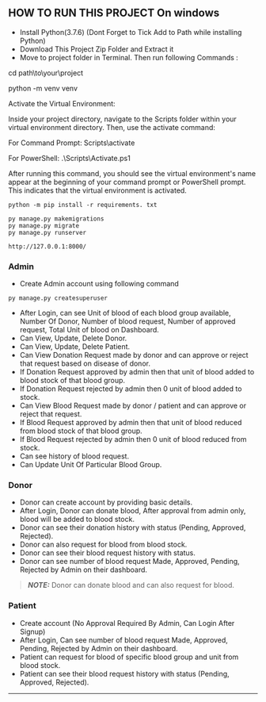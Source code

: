  
## HOW TO RUN THIS PROJECT On windows 
- Install Python(3.7.6) (Dont Forget to Tick Add to Path while installing Python) 
- Download This Project Zip Folder and Extract it 
- Move to project folder in Terminal. Then run following Commands : 
  
  
cd path\to\your\project


python -m venv venv



Activate the Virtual Environment:

Inside your project directory, navigate to the Scripts folder within your virtual environment directory. Then, use the activate command:

For Command Prompt:
Scripts\activate


For PowerShell:
.\Scripts\Activate.ps1


After running this command, you should see the virtual environment's name appear at the beginning of your command prompt or PowerShell prompt. This indicates that the virtual environment is activated.



```
python -m pip install -r requirements. txt
```

```
py manage.py makemigrations
py manage.py migrate
py manage.py runserver
```

```
http://127.0.0.1:8000/
```






### Admin
- Create Admin account using following command
```
py manage.py createsuperuser
```
- After Login, can see Unit of blood of each blood group available, Number Of Donor, Number of blood request, Number of approved request, Total Unit of blood on Dashboard.
- Can View, Update, Delete Donor.
- Can View, Update, Delete Patient.
- Can View Donation Request made by donor and can approve or reject that request based on disease of donor.
- If Donation Request approved by admin then that unit of blood added to blood stock of that blood group.
- If Donation Request rejected by admin then 0 unit of blood added to stock.
- Can View Blood Request made by donor / patient and can approve or reject that request.
- If Blood Request approved by admin then that unit of blood reduced from blood stock of that blood group.
- If Blood Request rejected by admin then 0 unit of blood reduced from stock.
- Can see history of blood request.
- Can Update Unit Of Particular Blood Group.


### Donor
- Donor can create account by providing basic details.
- After Login, Donor can donate blood, After approval from admin only, blood will be added to blood stock.
- Donor can see their donation history with status (Pending, Approved, Rejected).
- Donor can also request for blood from blood stock.
- Donor can see their blood request history with status.
- Donor can see number of blood request Made, Approved, Pending, Rejected by Admin on their dashboard.
> **_NOTE:_**  Donor can donate blood and can also request for blood.





### Patient
- Create account (No Approval Required By Admin, Can Login After Signup)
- After Login, Can see number of blood request Made, Approved, Pending, Rejected by Admin on their dashboard.
- Patient can request for blood of specific blood group and unit from blood stock.
- Patient can see their blood request history with status (Pending, Approved, Rejected).

---
